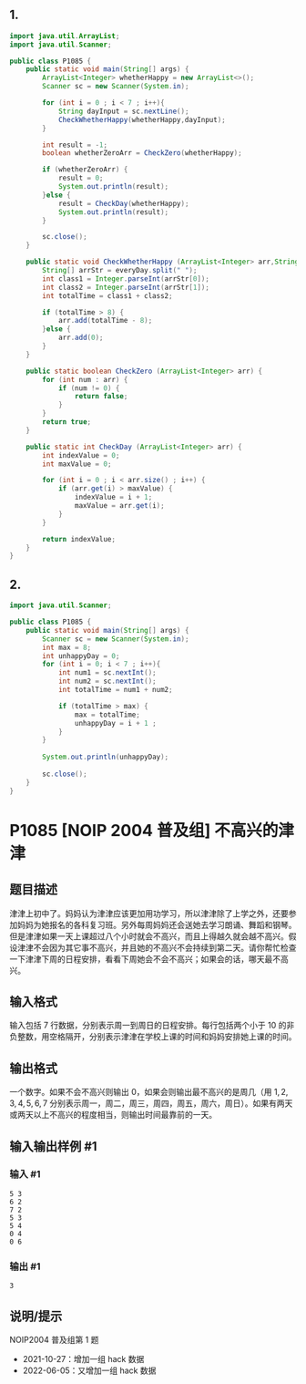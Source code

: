 ## 1.
```java
import java.util.ArrayList;
import java.util.Scanner;

public class P1085 {
    public static void main(String[] args) {
        ArrayList<Integer> whetherHappy = new ArrayList<>();            // 用ArrayList来动态增加新数值
        Scanner sc = new Scanner(System.in);

        for (int i = 0 ; i < 7 ; i++){                                  // for循环处理多个输入
            String dayInput = sc.nextLine();
            CheckWhetherHappy(whetherHappy,dayInput);
        }

        int result = -1;
        boolean whetherZeroArr = CheckZero(whetherHappy);               // 判断一周是否有不开心情况

        if (whetherZeroArr) {
            result = 0;
            System.out.println(result);
        }else {
            result = CheckDay(whetherHappy);
            System.out.println(result);
        }

        sc.close();
    }

    public static void CheckWhetherHappy (ArrayList<Integer> arr,String everyDay) {     // 判断时长是否大于8
        String[] arrStr = everyDay.split(" ");
        int class1 = Integer.parseInt(arrStr[0]);
        int class2 = Integer.parseInt(arrStr[1]);
        int totalTime = class1 + class2;

        if (totalTime > 8) {                                              // 大于8，将超时部分添加到数组中
            arr.add(totalTime - 8);
        }else {                                                           // 否则添加0
            arr.add(0);
        }
    }

    public static boolean CheckZero (ArrayList<Integer> arr) {            // 判断一周是否有不开心
        for (int num : arr) {
            if (num != 0) {
                return false;
            }
        }
        return true;
    }

    public static int CheckDay (ArrayList<Integer> arr) {                 // 找出一周中最不开心的一天
        int indexValue = 0;
        int maxValue = 0;

        for (int i = 0 ; i < arr.size() ; i++) {
            if (arr.get(i) > maxValue) {
                indexValue = i + 1;
                maxValue = arr.get(i);
            }
        }

        return indexValue;
    }
}
```

## 2.
```java
import java.util.Scanner;

public class P1085 {
    public static void main(String[] args) {
        Scanner sc = new Scanner(System.in);
        int max = 8;
        int unhappyDay = 0;
        for (int i = 0; i < 7 ; i++){
            int num1 = sc.nextInt();
            int num2 = sc.nextInt();
            int totalTime = num1 + num2;

            if (totalTime > max) {
                max = totalTime;
                unhappyDay = i + 1 ;
            }
        }
        
        System.out.println(unhappyDay);
        
        sc.close();
    }
}
```

# P1085 [NOIP 2004 普及组] 不高兴的津津

## 题目描述

津津上初中了。妈妈认为津津应该更加用功学习，所以津津除了上学之外，还要参加妈妈为她报名的各科复习班。另外每周妈妈还会送她去学习朗诵、舞蹈和钢琴。但是津津如果一天上课超过八个小时就会不高兴，而且上得越久就会越不高兴。假设津津不会因为其它事不高兴，并且她的不高兴不会持续到第二天。请你帮忙检查一下津津下周的日程安排，看看下周她会不会不高兴；如果会的话，哪天最不高兴。

## 输入格式

输入包括 $7$ 行数据，分别表示周一到周日的日程安排。每行包括两个小于 $10$ 的非负整数，用空格隔开，分别表示津津在学校上课的时间和妈妈安排她上课的时间。

## 输出格式

一个数字。如果不会不高兴则输出 $0$，如果会则输出最不高兴的是周几（用 $1, 2, 3, 4, 5, 6, 7$ 分别表示周一，周二，周三，周四，周五，周六，周日）。如果有两天或两天以上不高兴的程度相当，则输出时间最靠前的一天。

## 输入输出样例 #1

### 输入 #1

```
5 3
6 2
7 2
5 3
5 4
0 4
0 6
```

### 输出 #1

```
3
```

## 说明/提示

NOIP2004 普及组第 1 题

- 2021-10-27：增加一组 hack 数据
- 2022-06-05：又增加一组 hack 数据